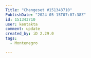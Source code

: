 ```yaml
---
Title: "Changeset #151343710"
PublishDate: "2024-05-15T07:07:38Z"
id: 151343710
user: kentakta
comment: update
created_by: iD 2.29.0
tags:
  - Montenegro

---
```


